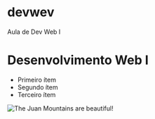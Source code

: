 # devwev
 Aula de Dev Web I
# Desenvolvimento Web I

- Primeiro ítem
- Segundo ítem
- Terceiro ítem

![The Juan Mountains are beautiful!](https://mdg.imgix.net/assets/images/san-juan-mountains.jpg?auto=format&fit=clip&q=40&w=1080)